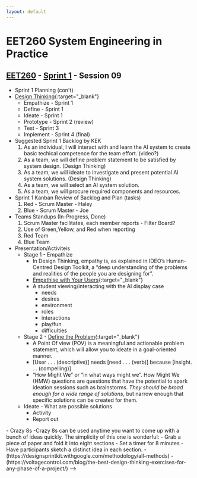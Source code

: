 ```yaml
---
layout: default
---
```


# EET260 System Engineering in Practice

## [EET260](../../) - [Sprint 1](../) - Session 09

- Sprint 1 Planning (con't)
- [Design Thinking](https://youtu.be/6lmvCqvmjfE){:target="_blank"}
    - Empathize - Sprint 1
    - Define - Sprint 1
    - Ideate - Sprint 1
    - Prototype - Sprint 2 (review)
    - Test - Sprint 3
    - Implement - Sprint 4 (final) 
- Suggested Sprint 1 Backlog by KEK
    1. As an individual, I will interact with and learn the AI system to create basic techical competence for the team effort. (video?)
    2. As a team, we will define problem statement to be satisfied by system design. (Design Thinking)
    3. As a team, we will ideate to investigate and present potential AI system solutions. (Design Thinking)
    4. As a team, we will select an AI system solution.
    5. As a team, we will procure required components and resources.
- Sprint 1 Kanban Review of Backlog and Plan (tasks)
    1. Red - Scrum Master - Haley
    2. Blue - Scrum Master - Joe
- Teams Standups (In-Progress, Done)
    1. Scrum Master facilitates, each member reports - Filter Board?
    2. Use of Green,Yellow, and Red when reporting
    2. Red Team
    3. Blue Team
- Presentation/Activiteis
    - Stage 1 - Empathize
        - In Design Thinking, empathy is, as explained in IDEO’s Human-Centred Design Toolkit, a “deep understanding of the problems and realities of the people you are designing for”. 
        - [Empathise with Your Users](https://www.interaction-design.org/literature/article/stage-1-in-the-design-thinking-process-empathise-with-your-users){:target="_blank"}
        - A student viewing/interacting with the AI display case
            - needs
            - desires
            - environment
            - roles
            - interactions
            - play/fun
            - difficulties
    - Stage 2 - [Define the Problem](https://www.interaction-design.org/literature/article/stage-2-in-the-design-thinking-process-define-the-problem-and-interpret-the-results?fbclid=IwAR145nyOICS9yoXguhnHSzGROT4uvp0LbfHy_btOaQflXTy-D5F5TAZbjOc){:target="_blank"}
        - A Point Of view (POV) is a meaningful and actionable problem statement, which will allow you to ideate in a goal-oriented manner.
        - [User . . . (descriptive)] needs [need . . . (verb)] because [insight. . . (compelling)]
        - “How Might We” or “in what ways might we”. How Might We (HMW) questions are questions that have the potential to spark ideation sessions such as brainstorms. *They should be broad enough for a wide range of solutions*, but narrow enough that specific solutions can be created for them. 
    - Ideate - What are possible solutions
        - Activity
        - Report out

<!-->
        - Crazy 8s
            -Crazy 8s can be used anytime you want to come up with a bunch of ideas quickly. The simplicity of this one is wonderful:
                - Grab a piece of paper and fold it into eight sections
                - Set a timer for 8 minutes
                - Have participants sketch a distinct idea in each section.

- (https://designsprintkit.withgoogle.com/methodology/all-methods)
- (https://voltagecontrol.com/blog/the-best-design-thinking-exercises-for-any-phase-of-a-project/)

-->                
